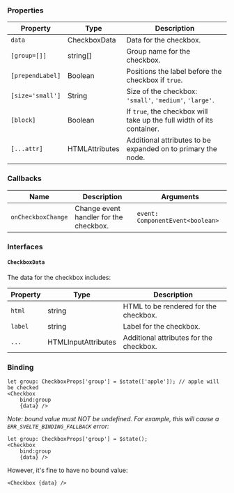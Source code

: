 ### Properties

| Property         | Type                             | Description                                                           |
| ---------------- | -------------------------------- | --------------------------------------------------------------------- |
| `data`           | CheckboxData                     | Data for the checkbox.                                                |
| `[group=[]]`     | string[]                         | Group name for the checkbox.                                          |
| `[prependLabel]` | Boolean                          | Positions the label before the checkbox if `true`.                    |
| `[size='small']` | String                           | Size of the checkbox: `'small'`, `'medium'`, `'large'`.               |
| `[block]`        | Boolean                          | If `true`, the checkbox will take up the full width of its container. |
| `[...attr] `     | HTMLAttributes<HTMLInputElement> | Additional attributes to be expanded on to primary the node.          |

### Callbacks

| Name               | Description                            | Arguments                        |
| ------------------ | -------------------------------------- | -------------------------------- |
| `onCheckboxChange` | Change event handler for the checkbox. | `event: ComponentEvent<boolean>` |

### Interfaces

#### `CheckboxData`

The data for the checkbox includes:

| Property | Type                | Description                             |
| -------- | ------------------- | --------------------------------------- |
| `html`   | string              | HTML to be rendered for the checkbox.   |
| `label`  | string              | Label for the checkbox.                 |
| `...`    | HTMLInputAttributes | Additional attributes for the checkbox. |

### Binding

```svelte
let group: CheckboxProps['group'] = $state(['apple']); // apple will be checked
<Checkbox
	bind:group
	{data} />
```

_Note: bound value must NOT be undefined. For example, this will cause a `ERR_SVELTE_BINDING_FALLBACK` error:_

```svelte
let group: CheckboxProps['group'] = $state();
<Checkbox
	bind:group
	{data} />
```

However, it's fine to have no bound value:

```svelte
<Checkbox {data} />
```
